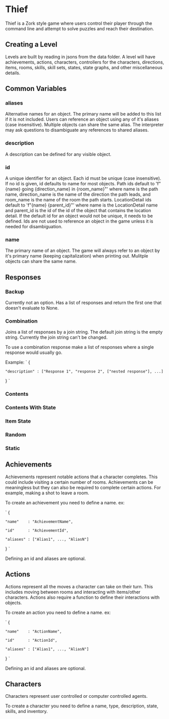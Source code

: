 # Thief

Thief is a Zork style game where users control their player through the command line and attempt to solve puzzles and reach their destination.

## Creating a Level

Levels are built by reading in jsons from the data folder. A level will have achievements, actions, characters, controllers for the characters, directions, items, rooms, skills, skill sets, states, state graphs, and other miscellaneous details.

## Common Variables

### aliases

Alternative names for an object. The primary name will be added to this list if it is not included. Users can reference an object using any of it's aliases (case insensitive). Multiple objects can share the same alias. The interpreter may ask questions to disambiguate any references to shared aliases.

### description

A description can be defined for any visible object. 

### id

A unique identifier for an object. Each id must be unique (case insensitive). If no id is given, id defaults to name for most objects. Path ids default to 'f"{name} going {direction_name} in {room_name}"' where name is the path name, direction_name is the name of the direction the path leads, and room_name is the name of the room the path starts. LocationDetail ids default to 'f"{name} {parent_id}"' where name is the LocationDetail name and parent_id is the id of the id of the object that contains the location detail. If the default id for an object would not be unique, it needs to be defined. Ids are not used to reference an object in the game unless it is needed for disambiguation.

### name

The primary name of an object. The game will always refer to an object by it's primary name (keeping capitalization) when printing out. Mulitple objects can share the same name.


## Responses

### Backup

Currently not an option. Has a list of responses and return the first one that doesn't evaluate to None.

### Combination

Joins a list of responses by a join string. The default join string is the empty string. Currently the join string can't be changed.

To use a combination response make a list of responses where a single response would usually go.

Example:
`
{

    "description" : ["Response 1", "response 2", ["nested response"], ...]
    
}
`

### Contents

### Contents With State

### Item State

### Random

### Static

## Achievements

Achievements represent notable actions that a character completes. This could include visiting a certain number of rooms. Achievements can be meaningless but they can also be required to complete certain actions. For example, making a shot to leave a room.

To create an achievement you need to define a name. ex:

`
{

    "name"    : "AchievementName",

    "id"      : "AchievementId",

    "aliases" : ["Alias1", ..., "AliasN"]

}
`

Defining an id and aliases are optional.

## Actions

Actions represent all the moves a character can take on their turn. This includes moving between rooms and interacting with items/other characters. Actions also require a function to define their interactions with objects. 

To create an action you need to define a name. ex:

`
{

    "name"    : "ActionName",

    "id"      : "ActionId",

    "aliases" : ["Alias1", ..., "AliasN"]

}
`

Defining an id and aliases are optional.

## Characters

Characters represent user controlled or computer controlled agents. 

To create a character you need to define a name, type, description, state, skills, and inventory.